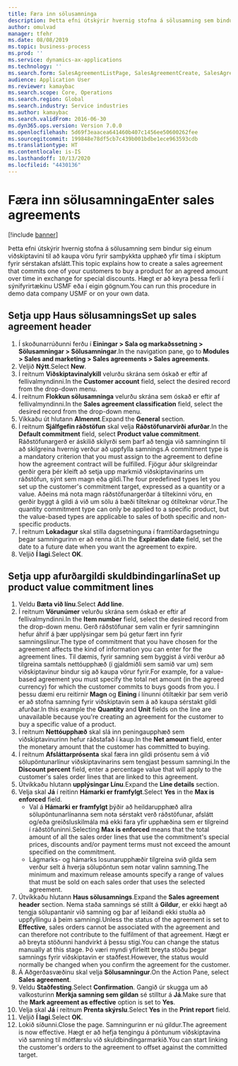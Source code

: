 ```yaml
---
title: Færa inn sölusamninga
description: Þetta efni útskýrir hvernig stofna á sölusamning sem bindur sig einum viðskiptavini til að kaupa vöru fyrir samþykkta upphæð yfir tíma í skiptum fyrir sérstakan afslátt.
author: omulvad
manager: tfehr
ms.date: 08/08/2019
ms.topic: business-process
ms.prod: ''
ms.service: dynamics-ax-applications
ms.technology: ''
ms.search.form: SalesAgreementListPage, SalesAgreementCreate, SalesAgreement, InventItemIdLookupSimple, AgreementConfirmRunForm, SrsReportViewerForm, SalesAgreementCustomerReferencesPart
audience: Application User
ms.reviewer: kamaybac
ms.search.scope: Core, Operations
ms.search.region: Global
ms.search.industry: Service industries
ms.author: kamaybac
ms.search.validFrom: 2016-06-30
ms.dyn365.ops.version: Version 7.0.0
ms.openlocfilehash: 5d69f3eaacea641460b407c1456ee50600262fee
ms.sourcegitcommit: 199848e78df5cb7c439b001bdbe1ece963593cdb
ms.translationtype: HT
ms.contentlocale: is-IS
ms.lasthandoff: 10/13/2020
ms.locfileid: "4430136"
---
```

# <a name="enter-sales-agreements"></a><span data-ttu-id="d38f9-103">Færa inn sölusamninga</span><span class="sxs-lookup"><span data-stu-id="d38f9-103">Enter sales agreements</span></span>

[!include [banner](../../includes/banner.md)]

<span data-ttu-id="d38f9-104">Þetta efni útskýrir hvernig stofna á sölusamning sem bindur sig einum viðskiptavini til að kaupa vöru fyrir samþykkta upphæð yfir tíma í skiptum fyrir sérstakan afslátt.</span><span class="sxs-lookup"><span data-stu-id="d38f9-104">This topic explains how to create a sales agreement that commits one of your customers to buy a product for an agreed amount over time in exchange for special discounts.</span></span> <span data-ttu-id="d38f9-105">Hægt er að keyra þessa ferli í sýnifyrirtækinu USMF eða í eigin gögnum.</span><span class="sxs-lookup"><span data-stu-id="d38f9-105">You can run this procedure in demo data company USMF or on your own data.</span></span>


## <a name="set-up-sales-agreement-header"></a><span data-ttu-id="d38f9-106">Setja upp Haus sölusamnings</span><span class="sxs-lookup"><span data-stu-id="d38f9-106">Set up sales agreement header</span></span>
1. <span data-ttu-id="d38f9-107">Í skoðunarrúðunni ferðu í **Einingar > Sala og markaðssetning > Sölusamningar > Sölusamningar**.</span><span class="sxs-lookup"><span data-stu-id="d38f9-107">In the navigation pane, go to **Modules > Sales and marketing > Sales agreements > Sales agreements**.</span></span>
2. <span data-ttu-id="d38f9-108">Veljið **Nýtt**.</span><span class="sxs-lookup"><span data-stu-id="d38f9-108">Select **New**.</span></span>
3. <span data-ttu-id="d38f9-109">Í reitnum **Viðskiptavinalykill** velurðu skrána sem óskað er eftir af fellivalmyndinni.</span><span class="sxs-lookup"><span data-stu-id="d38f9-109">In the **Customer account** field, select the desired record from the drop-down menu.</span></span>
4. <span data-ttu-id="d38f9-110">Í reitnum **Flokkun sölusamninga** velurðu skrána sem óskað er eftir af fellivalmyndinni.</span><span class="sxs-lookup"><span data-stu-id="d38f9-110">In the **Sales agreement classification** field, select the desired record from the drop-down menu.</span></span>
5. <span data-ttu-id="d38f9-111">Víkkaðu út hlutann **Almennt**.</span><span class="sxs-lookup"><span data-stu-id="d38f9-111">Expand the **General** section.</span></span>
6. <span data-ttu-id="d38f9-112">Í reitnum **Sjálfgefin ráðstöfun** skal velja **Ráðstöfunarvirði afurðar**.</span><span class="sxs-lookup"><span data-stu-id="d38f9-112">In the **Default commitment** field, select **Product value commitment**.</span></span> <span data-ttu-id="d38f9-113">Ráðstöfunargerð er áskilið skilyrði sem þarf að tengja við samninginn til að skilgreina hvernig verður að uppfylla samnings.</span><span class="sxs-lookup"><span data-stu-id="d38f9-113">A commitment type is a mandatory criterion that you must assign to the agreement to define how the agreement contract will be fulfilled.</span></span> <span data-ttu-id="d38f9-114">Fjögur áður skilgreindar gerðir gera þér kleift að setja upp markmið viðskiptavinarins um ráðstöfun, sýnt sem magn eða gildi.</span><span class="sxs-lookup"><span data-stu-id="d38f9-114">The four predefined types let you set up the customer's commitment target, expressed as a quantity or a value.</span></span> <span data-ttu-id="d38f9-115">Aðeins má nota magn ráðstöfunargerðar á tiltekinni vöru, en gerðir byggt á gildi á við um sölu á bæði tilteknar og ótilteknar vörur.</span><span class="sxs-lookup"><span data-stu-id="d38f9-115">The quantity commitment type can only be applied to a specific product, but the value-based types are applicable to sales of both specific and non-specific products.</span></span>  
7. <span data-ttu-id="d38f9-116">Í reitnum **Lokadagur** skal stilla dagsetninguna í framtíðardagsetningu þegar samningurinn er að renna út.</span><span class="sxs-lookup"><span data-stu-id="d38f9-116">In the **Expiration date** field, set the date to a future date when you want the agreement to expire.</span></span>
8. <span data-ttu-id="d38f9-117">Veljið **Í lagi**.</span><span class="sxs-lookup"><span data-stu-id="d38f9-117">Select **OK**.</span></span>

## <a name="set-up-product-value-commitment-lines"></a><span data-ttu-id="d38f9-118">Setja upp afurðargildi skuldbindingarlína</span><span class="sxs-lookup"><span data-stu-id="d38f9-118">Set up product value commitment lines</span></span>
1. <span data-ttu-id="d38f9-119">Veldu **Bæta við línu**.</span><span class="sxs-lookup"><span data-stu-id="d38f9-119">Select **Add line**.</span></span>
2. <span data-ttu-id="d38f9-120">Í reitnum **Vörunúmer** velurðu skrána sem óskað er eftir af fellivalmyndinni.</span><span class="sxs-lookup"><span data-stu-id="d38f9-120">In the **Item number** field, select the desired record from the drop-down menu.</span></span> <span data-ttu-id="d38f9-121">Gerð ráðstöfunar sem valin er fyrir samninginn hefur áhrif á þær upplýsingar sem þú getur fært inn fyrir samningslínur.</span><span class="sxs-lookup"><span data-stu-id="d38f9-121">The type of commitment that you have chosen for the agreement affects the kind of information you can enter for the agreement lines.</span></span> <span data-ttu-id="d38f9-122">Til dæmis, fyrir samning sem byggist á virði verður að tilgreina samtals nettóupphæð (í gjaldmiðli sem samið var um) sem viðskiptavinur bindur sig að kaupa vörur fyrir.</span><span class="sxs-lookup"><span data-stu-id="d38f9-122">For example, for a value-based agreement you must specify the total net amount (in the agreed currency) for which the customer commits to buys goods from you.</span></span> <span data-ttu-id="d38f9-123">Í þessu dæmi eru reitirnir **Magn** og **Eining** í línunni ótiltækir þar sem verið er að stofna samning fyrir viðskiptavin sem á að kaupa sérstakt gildi afurðar.</span><span class="sxs-lookup"><span data-stu-id="d38f9-123">In this example the **Quantity** and **Unit** fields on the line are unavailable because you're creating an agreement for the customer to buy a specific value of a product.</span></span>   
3. <span data-ttu-id="d38f9-124">Í reitnum **Nettóupphæð** skal slá inn peningaupphæð sem viðskiptavinurinn hefur ráðstafað í kaup.</span><span class="sxs-lookup"><span data-stu-id="d38f9-124">In the **Net amount** field, enter the monetary amount that the customer has committed to buying.</span></span>
4. <span data-ttu-id="d38f9-125">Í reitnum **Afsláttarprósenta** skal færa inn gildi prósentu sem á við sölupöntunarlínur viðskiptavinarins sem tengjast þessum samningi.</span><span class="sxs-lookup"><span data-stu-id="d38f9-125">In the **Discount percent** field, enter a percentage value that will apply to the customer's sales order lines that are linked to this agreement.</span></span>
5. <span data-ttu-id="d38f9-126">Útvíkkaðu hlutann **upplýsingar Línu**.</span><span class="sxs-lookup"><span data-stu-id="d38f9-126">Expand the **Line details** section.</span></span>
6. <span data-ttu-id="d38f9-127">Velja skal **Já** í reitinn **Hámarki er framfylgt**.</span><span class="sxs-lookup"><span data-stu-id="d38f9-127">Select **Yes** in the **Max is enforced** field.</span></span>
    - <span data-ttu-id="d38f9-128">Val á **Hámarki er framfylgt** þýðir að heildarupphæð allra sölupöntunarlínanna sem nota sérstakt verð ráðstöfunar, afslátt og/eða greiðsluskilmála má ekki fara yfir upphæðina sem er tilgreind í ráðstöfuninni.</span><span class="sxs-lookup"><span data-stu-id="d38f9-128">Selecting **Max is enforced** means that the total amount of all the sales order lines that use the commitment's special prices, discounts and/or payment terms must not exceed the amount specified on the commitment.</span></span>  
    - <span data-ttu-id="d38f9-129">Lágmarks- og hámarks losunarupphæðir tilgreina svið gilda sem verður selt á hverja sölupöntun sem notar valinn samning.</span><span class="sxs-lookup"><span data-stu-id="d38f9-129">The minimum and maximum release amounts specify a range of values that must be sold on each sales order that uses the selected agreement.</span></span>   
7. <span data-ttu-id="d38f9-130">Útvíkkaðu hlutann **Haus sölusamnings**.</span><span class="sxs-lookup"><span data-stu-id="d38f9-130">Expand the **Sales agreement header** section.</span></span> <span data-ttu-id="d38f9-131">Nema staða samnings sé stillt á **Gildur**, er ekki hægt að tengja sölupantanir við samning og þar af leiðandi ekki stuðla að uppfyllingu á þeim samningi.</span><span class="sxs-lookup"><span data-stu-id="d38f9-131">Unless the status of the agreement is set to **Effective**, sales orders cannot be associated with the agreement and can therefore not contribute to the fulfilment of that agreement.</span></span> <span data-ttu-id="d38f9-132">Hægt er að breyta stöðunni handvirkt á þessu stigi.</span><span class="sxs-lookup"><span data-stu-id="d38f9-132">You can change the status manually at this stage.</span></span> <span data-ttu-id="d38f9-133">Þó væri myndi yfirleitt breyta stöðu þegar samnings fyrir viðskiptavin er staðfest.</span><span class="sxs-lookup"><span data-stu-id="d38f9-133">However, the status would normally be changed when you confirm the agreement for the customer.</span></span>  
8. <span data-ttu-id="d38f9-134">Á Aðgerðasvæðinu skal velja **Sölusamningur**.</span><span class="sxs-lookup"><span data-stu-id="d38f9-134">On the Action Pane, select **Sales agreement**.</span></span>
9. <span data-ttu-id="d38f9-135">Veldu **Staðfesting**.</span><span class="sxs-lookup"><span data-stu-id="d38f9-135">Select **Confirmation**.</span></span> <span data-ttu-id="d38f9-136">Gangið úr skugga um að valkosturinn **Merkja samning sem gildan** sé stilltur á **Já**.</span><span class="sxs-lookup"><span data-stu-id="d38f9-136">Make sure that the **Mark agreement as effective** option is set to **Yes**.</span></span>  
10. <span data-ttu-id="d38f9-137">Velja skal **Já** í reitnum **Prenta skýrslu**.</span><span class="sxs-lookup"><span data-stu-id="d38f9-137">Select **Yes** in the **Print report** field.</span></span>
11. <span data-ttu-id="d38f9-138">Veljið **Í lagi**.</span><span class="sxs-lookup"><span data-stu-id="d38f9-138">Select **OK**.</span></span>
12. <span data-ttu-id="d38f9-139">Lokið síðunni.</span><span class="sxs-lookup"><span data-stu-id="d38f9-139">Close the page.</span></span> <span data-ttu-id="d38f9-140">Samningurinn er nú gildur.</span><span class="sxs-lookup"><span data-stu-id="d38f9-140">The agreement is now effective.</span></span> <span data-ttu-id="d38f9-141">Hægt er að hefja tengingu á pöntunum viðskiptavina við samning til mótfærslu við skuldbindingarmarkið.</span><span class="sxs-lookup"><span data-stu-id="d38f9-141">You can start linking the customer's orders to the agreement to offset against the committed target.</span></span>  

